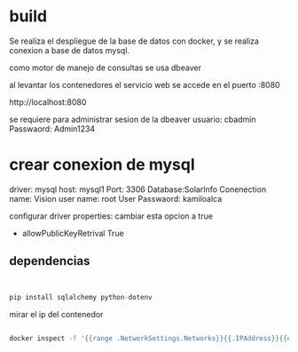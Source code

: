 # build
Se realiza el despliegue de la base de datos con docker,
y se realiza conexion a base de datos mysql.

como motor de manejo de consultas se usa dbeaver

al levantar los contenedores  el servicio web se accede en el puerto :8080

http://localhost:8080

se requiere para administrar sesion de la dbeaver 
usuario:   cbadmin
Passwaord: Admin1234


# crear conexion de mysql 


driver: mysql
host: mysql1
Port: 3306
Database:SolarInfo
Conenection name:  Vision
user name: root
User Passwaord: kamiloalca

configurar driver properties:
cambiar esta opcion a true
- allowPublicKeyRetrival True

## dependencias

```python


pip install sqlalchemy python-dotenv
```

mirar el ip del contenedor
```bash

docker inspect -f '{{range .NetworkSettings.Networks}}{{.IPAddress}}{{end}}' mysql1
```
